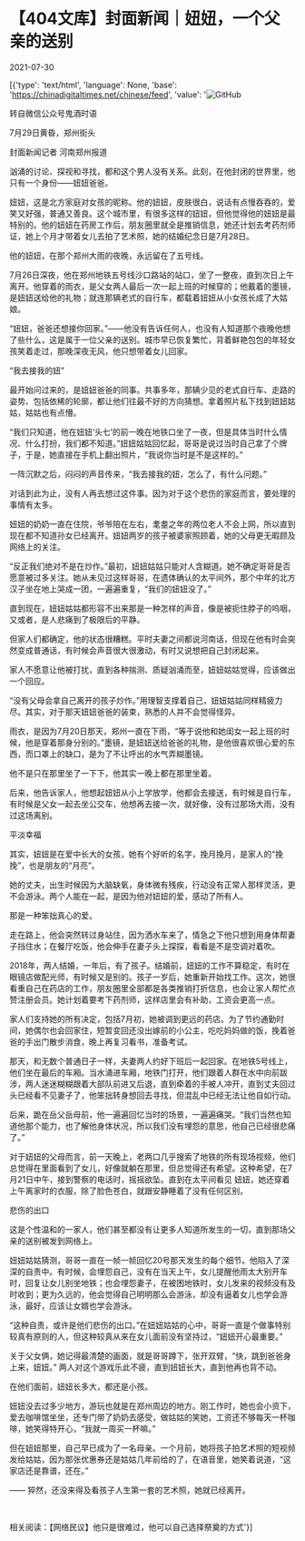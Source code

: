 # 【404文库】封面新闻｜妞妞，一个父亲的送别

2021-07-30

[{'type': 'text/html', 'language': None, 'base': 'https://chinadigitaltimes.net/chinese/feed', 'value': '![GitHub](https://chinadigitaltimes.net/chinese/files/2021/07/IMG_8815.jpg)

转自微信公众号鬼酒时语

7月29日黄昏，郑州街头

封面新闻记者 河南郑州报道

汹涌的讨论、探视和寻找，都和这个男人没有关系。此刻，在他封闭的世界里，他只有一个身份——妞妞爸爸。

妞妞，这是北方家庭对女孩的昵称。他的妞妞，皮肤很白，说话有点慢吞吞的，爱笑又好强，普通又善良。这个城市里，有很多这样的妞妞，但他觉得他的妞妞是最特别的。他的妞妞在药房工作后，朋友圈里就全是推销信息，她还计划去考药剂师证，她上个月才带着女儿去拍了艺术照，她的结婚纪念日是7月28日。

他的妞妞，在那个郑州大雨的夜晚，永远留在了五号线。

7月26日深夜，他在郑州地铁五号线沙口路站的站口，坐了一整夜，直到次日上午离开。他穿着的雨衣，是父女两人最后一次一起上班的时候穿的；他戴着的墨镜，是妞妞送给他的礼物；就连那辆老式的自行车，都载着妞妞从小女孩长成了大姑娘。

“妞妞，爸爸还想接你回家。”——他没有告诉任何人，也没有人知道那个夜晚他想了些什么，这是属于一位父亲的送别。城市早已恢复繁忙，背着鲜艳包包的年轻女孩笑着走过，那晚深夜无风，他只想带着女儿回家。

“我去接我的妞”

最开始问过来的，是妞妞爸爸的同事。共事多年，那辆少见的老式自行车、走路的姿势、包括依稀的轮廓，都让他们往最不好的方向猜想。拿着照片私下找到妞妞姑姑，姑姑也有点懵。

“我们只知道，他在妞妞‘头七’的前一晚在地铁口坐了一夜，但是具体当时什么情况、什么打扮，我们都不知道。”妞妞姑姑回忆起，哥哥是说过当时自己拿了个牌子，于是，她直接在手机上翻出照片，“我说你当时是不是这样的。”

一阵沉默之后，闷闷的声音传来，“我去接我的妞，怎么了，有什么问题。”

对话到此为止，没有人再去想过这件事。因为对于这个悲伤的家庭而言，要处理的事情有太多。

妞妞的奶奶一直在住院，爷爷陪在左右，耄耋之年的两位老人不会上网，所以直到现在都不知道孙女已经离开。妞妞两岁的孩子被婆家照顾着，她的父母更无暇顾及网络上的关注。

“反正我们绝对不是在炒作。”最初，妞妞姑姑只能对人含糊道。她不确定哥哥是否愿意被过多关注。她从未见过这样哥哥，在遗体确认的太平间外，那个中年的北方汉子坐在地上哭成一团，一遍遍重复，“我们的妞妞没了。”

直到现在，妞妞姑姑都形容不出来那是一种怎样的声音，像是被扼住脖子的呜咽，又或者，是人悲痛到了极限后的平静。

但家人们都确定，他的状态很糟糕。平时夫妻之间都说河南话，但现在他有时会突然变成普通话，有时候会声音很大很激动，有时又说想把自己封闭起来。

家人不愿意让他被打扰，直到各种揣测、质疑汹涌而至，妞妞姑姑觉得，应该做出一个回应。

“没有父母会拿自己离开的孩子炒作。”用理智支撑着自己，妞妞姑姑同样精疲力尽。其实，对于那天妞妞爸爸的装束，熟悉的人并不会觉得怪异。

雨衣，是因为7月20日那天，郑州一直在下雨，“等于说他和她闺女一起上班的时候，他是穿着那身分别的。”墨镜，是妞妞送给爸爸的礼物，是他很喜欢很心爱的东西，而口罩上的缺口，是为了不让呼出的水气弄糊墨镜。

他不是只在那里坐了一下下，他其实一晚上都在那里坐着。

后来，他告诉家人，他想起妞妞从小上学放学，他都会去接送，有时候是自行车，有时候是父女一起去坐公交车，他想再去接一次，就好像，没有过那场大雨，没有过这场离别。

平淡幸福

其实，妞妞是在爱中长大的女孩，她有个好听的名字，挽月挽月，是家人的“挽挽”，也是朋友的“月亮”。

她的丈夫，出生时候因为大脑缺氧，身体微有残疾，行动没有正常人那样灵活，更不会游泳。两个人能在一起，是因为他对妞妞的爱，感动了所有人。

那是一种笨拙真心的爱。

走在路上，他会突然转过身站住，因为洒水车来了，情急之下他只想到用身体帮妻子挡住水；在餐厅吃饭，他会伸手在妻子头上探探，看看是不是空调对着吹。

2018年，两人结婚，一年后，有了孩子。结婚前，妞妞的工作不算稳定，有时在眼镜店做配光师，有时候又是别的。孩子一岁后，她重新开始找工作。这次，她很看重自己在药店的工作，朋友圈里全部都是各类推销打折信息，也会让家人帮忙点赞注册会员。她计划着要考下药剂师，这样店里会有补助，工资会更高一点。

家人们支持她的所有决定，包括7月初，她被调到更远的药店。为了节约通勤时间，她偶尔也会回家住，短暂变回还没出嫁前的小公主，吃吃妈妈做的饭，挽着爸爸的手出门散步消食，晚上再复习看书，准备考试。

那天，和无数个普通日子一样，夫妻两人约好下班后一起回家。在地铁5号线上，他们坐在最后的车厢。当水涌进车厢，地铁门打开，他们跟着人群在水中向前跋涉，两人迷迷糊糊跟着大部队前进又后退，直到牵着的手被人冲开，直到丈夫回过头已经看不见妻子了，他笨拙转身想回去寻找，但混乱中已经无法让他自如行动。

后来，跪在岳父岳母前，他一遍遍回忆当时的场景，一遍遍痛哭。“我们当然也知道他那个能力，也了解他身体状况，所以我们没有埋怨的意思，他自己已经很悲痛了。”

对于妞妞的父母而言，前一天晚上，老两口几乎搜索了地铁的所有现场视频，他们总觉得在里面看到了女儿，好像就躺在那里，但总觉得还有希望。这种希望，在7月21日中午，接到警察的电话时，摇摇欲坠。直到在太平间看见 妞妞，她还穿着上午离家时的衣服，除了脸色苍白，就跟安静睡着了没有任何区别。

悲伤的出口

这是个性温和的一家人，他们甚至都没有让更多人知道所发生的一切，直到那场父亲的送别被发到网络上。

妞妞姑姑猜测，哥哥一直在一帧一帧回忆20号那天发生的每个细节。他陷入了深深的自责中。有时候，会埋怨自己，没有在当天上午，女儿提醒他雨太大别开车时，回复让女儿别坐地铁；也会埋怨妻子，在被困地铁时，女儿发来的视频没有及时收到；更为久远的，他会觉得自己明明那么会游泳，却没有逼着女儿也学会游泳，最好，应该让女婿也学会游泳。

“这种自责，或许是他们悲伤的出口。”在妞妞姑姑的心中，哥哥一直是个做事特别较真有原则的人，但这种较真从来在女儿面前没有坚持过，“妞妞开心最重要。”

关于父女俩，她记得最清楚的画面，就是哥哥蹲下，张开双臂，“快，跳到爸爸身上来，妞妞。” 两人对这个游戏乐此不疲，直到妞妞长大，直到他再也背不动。

在他们面前，妞妞长多大，都还是小孩。

妞妞没去过多少地方，游玩也就是在郑州周边的地方。刚工作时，她也会小资下，爱去咖啡馆坐坐，还专门带了奶奶去感受，做姑姑的笑她，工资还不够每天一杯咖啡，她笑得特开心，“我就一周买一杯嘛。”

但在妞妞那里，自己早已成为了一名母亲。一个月前，她将孩子拍艺术照的短视频发给姑姑，因为那张优惠券还是姑姑几年前给的了，在语音里，她笑着说道，“这家店还是靠谱，还在。”

—— 猝然，还没来得及看孩子人生第一套的艺术照，她就已经离开。

&emsp;

相关阅读：【网络民议】他只是很难过，他可以自己选择祭奠的方式'}]